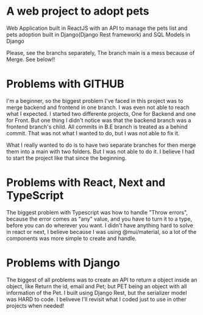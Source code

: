 # A web project to adopt pets

Web Application built in ReactJS with an API to manage the pets list and pets adoption built in Django(Django Rest framework) and SQL Models in Django

Please, see the branchs separately, The branch main is a mess because of Merge. See below!!

# Problems with GITHUB

I'm a beginner, so the biggest problem I've faced in this project was to merge backend and frontend in one branch. I was even not able to reach what I expected.
I started two differente projects, One for Backend and one for Front. But one thing I didn't notice was that the backend branch was a frontend branch's child. All commits in B.E branch is treated as a behind commit. That was not what I wanted to do, but I was not able to fix it.

What I really wanted to do is to have two separate branches for then merge them into a main with two folders. But I was not able to do it. I believe I had to start the project like that since the beginning.

# Problems with React, Next and TypeScript

The biggest problem with Typescript was how to handle "Throw errors", because the error comes as "any" value, and you have to turn it to a type, before you can do wherever you want.
I didn't have anything hard to solve in react or next, I believe because I was using @mui/material, so a lot of the components was more simple to create and handle.

# Problems with Django

The biggest of all problems was to create an API to return a object inside an object, like Return the id, email and Pet; but PET being an object with all information of the Pet.
I built using Django Rest, but the serializer model was HARD to code. I beliveve I'll revisit what I coded just to use in other projects when needed!
